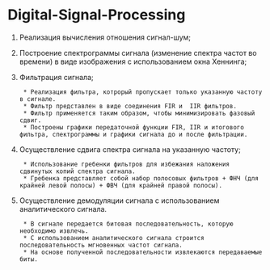 # Digital-Signal-Processing

1) Реализация вычисления отношения сигнал-шум;

2) Построение спектрограммы сигнала (изменение спектра частот во времени) в виде изображения с использованием окна Хеннинга;

3) Фильтрация сигнала;

        * Реализация фильтра, котрорый пропускает только указанную частоту в сигнале. 
        * Фильтр представлен в виде соединения FIR и  IIR фильтров. 
        * Фильтр применяется таким образом, чтобы минимизировать фазовый сдвиг. 
        * Построены графики передаточной функции FIR, IIR и итогового фильтра, спектрограммы и графики сигнала до и после фильтрации.



4) Осуществление сдвига спектра сигнала на указанную частоту;

        * Использование гребенки фильтров для избежания наложения сдвинутых копий спектра сигнала.
        * Гребенка представляет собой набор полосовых фильтров + ФНЧ (для крайней левой полосы) + ФВЧ (для крайней правой полосы).

5) Осуществление демодуляции сигнала с использованием аналитического сигнала.

        * В сигнале передается битовая последовательность, которую необходимо извлечь. 
        * С использованием аналитического сигнала строится последовательность мгновенных частот сигнала. 
        * На основе полученной последовательности извлекаются передаваемые биты.
